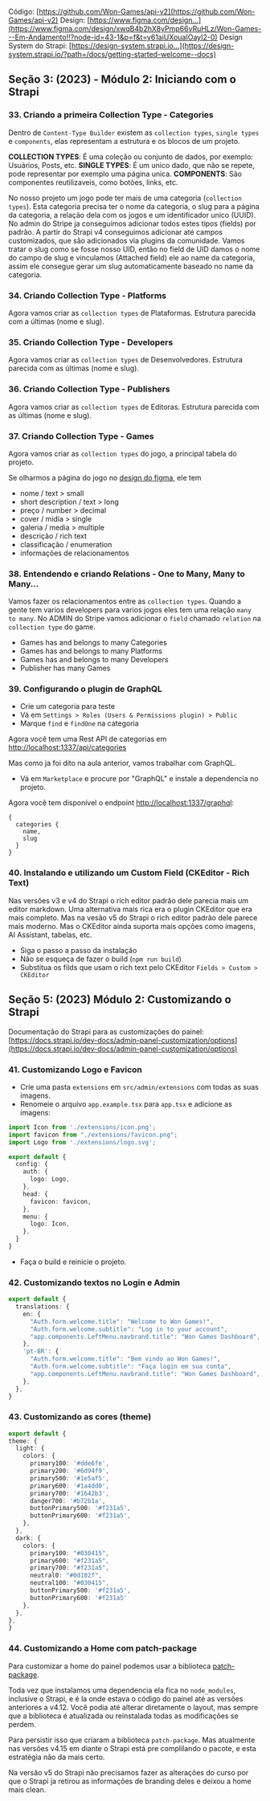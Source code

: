 Código: [https://github.com/Won-Games/api-v2](https://github.com/Won-Games/api-v2)
Design: [https://www.figma.com/design...](https://www.figma.com/design/xwqB4b2hX8yPmp66vRuHLz/Won-Games---Em-Andamento!!?node-id=43-1&p=f&t=y61aiUXouaIOayI2-0)
Design System do Strapi: [https://design-system.strapi.io...](https://design-system.strapi.io/?path=/docs/getting-started-welcome--docs)


## Seção 3: (2023) - Módulo 2: Iniciando com o Strapi
 
### 33. Criando a primeira Collection Type - Categories

Dentro de `Content-Type Builder` existem as `collection types`, `single types` e `components`, elas representam a estrutura e os blocos de um projeto.

**COLLECTION TYPES**: É uma coleção ou conjunto de dados, por exemplo: Usuários, Posts, etc.
**SINGLE TYPES**: É um unico dado, que não se repete, pode representar por exemplo uma página unica.
**COMPONENTS**: São componentes reutilizaveis, como botões, links, etc.

No nosso projeto um jogo pode ter mais de uma categoria (`collection types`).
Esta categoria precisa ter o nome da categoria, o slug para a página da categoria, a relação dela com os jogos e um identificador unico (UUID). 
No admin do Stripe ja conseguimos adicionar todos estes tipos (fields) por padrão. A partir do Strapi v4 conseguimos adicionar até campos customizados, que são adicionados via plugins da comunidade.
Vamos tratar o slug como se fosse nosso UID, então no field de UID damos o nome do campo de slug e vinculamos (Attached field) ele ao name da categoria, assim ele consegue gerar um slug automaticamente baseado no name da categoria.

### 34. Criando Collection Type - Platforms

Agora vamos criar as `collection types` de Plataformas. Estrutura parecida com a últimas (nome e slug).

### 35. Criando Collection Type - Developers

Agora vamos criar as `collection types` de Desenvolvedores. Estrutura parecida com as últimas (nome e slug).

### 36. Criando Collection Type - Publishers

Agora vamos criar as `collection types` de Editoras. Estrutura parecida com as últimas (nome e slug).

### 37. Criando Collection Type - Games

Agora vamos criar as `collection types` do jogo, a principal tabela do projeto.

Se olharmos a página do jogo no [design do figma](https://www.figma.com/design/xwqB4b2hX8yPmp66vRuHLz/Won-Games---Em-Andamento!!?node-id=43-1&p=f&t=y61aiUXouaIOayI2-0), ele tem
- nome / text > small
- short description / text > long
- preço / number > decimal
- cover / midia > single
- galeria / media > multiple
- descrição / rich text
- classificação / enumeration
- informações de relacionamentos

### 38. Entendendo e criando Relations - One to Many, Many to Many...

Vamos fazer os relacionamentos entre as `collection types`. 
Quando a gente tem varios developers para varios jogos eles tem uma relação `many to many`.
No ADMIN do Stripe vamos adicionar o `field` chamado `relation` na `collection type` do game.

- Games has and belongs to many Categories
- Games has and belongs to many Platforms
- Games has and belongs to many Developers
- Publisher has many Games

### 39. Configurando o plugin de GraphQL

- Crie um categoria para teste 
- Vá em `Settings > Roles (Users & Permissions plugin) > Public`
- Marque `find` e `findOne` na categoria

Agora você tem uma Rest API de categorias em [http://localhost:1337/api/categories](http://localhost:1337/api/categories)

Mas como ja foi dito na aula anterior, vamos trabalhar com GraphQL.

- Vá em `Marketplace` e procure por "GraphQL" e instale a dependencia no projeto.

Agora você tem disponível o endpoint [http://localhost:1337/graphql](http://localhost:1337/graphql):

```
{
  categories {
    name,
    slug
  }
}
```

### 40. Instalando e utilizando um Custom Field (CKEditor - Rich Text)

Nas versões v3 e v4 do Strapi o rich editor padrão dele parecia mais um editor markdown. Uma alternativa mais rica era o plugin CKEditor que era mais completo. Mas na vesão v5 do Strapi o rich editor padrão dele parece mais moderno. Mas o CKEditor ainda suporta mais opções como imagens, AI Assistant, tabelas, etc.

- Siga o passo a passo da instalação
- Não se esqueça de fazer o build (`npm run build`)
- Substitua os filds que usam o rich text pelo CKEditor `Fields > Custom > CKEditor`

## Seção 5: (2023) Módulo 2: Customizando o Strapi

Documentação do Strapi para as customizações do painel: [https://docs.strapi.io/dev-docs/admin-panel-customization/options](https://docs.strapi.io/dev-docs/admin-panel-customization/options)

### 41. Customizando Logo e Favicon 

- Crie uma pasta `extensions` em `src/admin/extensions` com todas as suas imagens.
- Renomeie o arquivo `app.example.tsx` para `app.tsx` e adicione as imagens:

```ts
import Icon from './extensions/icon.png';
import favicon from "./extensions/favicon.png";
import Logo from './extensions/logo.svg';

export default {
  config: {
    auth: {
      logo: Logo,
    },
    head: {
      favicon: favicon,
    },
    menu: {
      logo: Icon,
    },
  }
}
```

- Faça o build e reinicie o projeto.

### 42. Customizando textos no Login e Admin

```ts
export default {
  translations: {
    en: {
      "Auth.form.welcome.title": "Welcome to Won Games!",
      "Auth.form.welcome.subtitle": "Log in to your account",
      "app.components.LeftMenu.navbrand.title": "Won Games Dashboard",
    },
    'pt-BR': {
      "Auth.form.welcome.title": "Bem vindo ao Won Games!",
      "Auth.form.welcome.subtitle": "Faça login em sua conta",
      "app.components.LeftMenu.navbrand.title": "Won Games Dashboard",
    },
  },
}
```

### 43. Customizando as cores (theme)

```ts
export default {
theme: {
  light: {
    colors: {
      primary100: '#dde6fe',
      primary200: '#6d94f9',
      primary500: '#1e5af5',
      primary600: '#1a4dd0',
      primary700: '#1642b3',
      danger700: '#b72b1a',
      buttonPrimary500: '#f231a5',
      buttonPrimary600: '#f231a5',
    },
  },
  dark: {
    colors: {
      primary100: "#030415",
      primary600: "#f231a5",
      primary700: "#f231a5",
      neutral0: "#0d102f",
      neutral100: "#030415",
      buttonPrimary500: '#f231a5',
      buttonPrimary600: '#f231a5'
    },
  },
},
}
```

### 44. Customizando a Home com patch-package

Para customizar a home do painel podemos usar a biblioteca [patch-package](https://www.npmjs.com/package/patch-package).

Toda vez que instalamos uma dependencia ela fica no `node_modules`, inclusive o Strapi, e é la onde estava o código do painel até as versões anteriores a v4.12. Você podia até alterar diretamente o layout, mas sempre que a biblioteca é atualizada ou reinstalada todas as modificações se perdem. 

Para persistir isso que criaram a biblioteca `patch-package`. Mas atualmente nas versões v4.15 em diante o Strapi está pre complilando o pacote, e esta estratégia não da mais certo.

Na versão v5 do Strapi não precisamos fazer as alterações do curso por que o Strapi ja retirou as informações de branding deles e deixou a home mais clean.